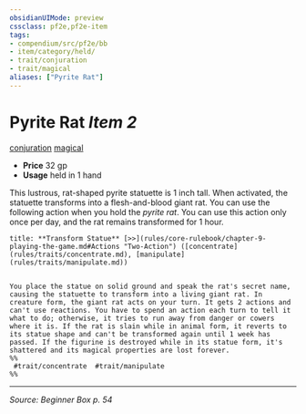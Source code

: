 ```yaml
---
obsidianUIMode: preview
cssclass: pf2e,pf2e-item
tags:
- compendium/src/pf2e/bb
- item/category/held/
- trait/conjuration
- trait/magical
aliases: ["Pyrite Rat"]
---
```

# Pyrite Rat *Item 2*  
[conjuration](conjuration.md "Conjuration School Trait")  [magical](magical.md "Magical Item Trait")  

- **Price** 32 gp
- **Usage** held in 1 hand

This lustrous, rat-shaped pyrite statuette is 1 inch tall. When activated, the statuette transforms into a flesh-and-blood giant rat. You can use the following action when you hold the _pyrite rat_. You can use this action only once per day, and the rat remains transformed for 1 hour.

```ad-embed-ability
title: **Transform Statue** [>>](rules/core-rulebook/chapter-9-playing-the-game.md#Actions "Two-Action") ([concentrate](rules/traits/concentrate.md), [manipulate](rules/traits/manipulate.md))


You place the statue on solid ground and speak the rat's secret name, causing the statuette to transform into a living giant rat. In creature form, the giant rat acts on your turn. It gets 2 actions and can't use reactions. You have to spend an action each turn to tell it what to do; otherwise, it tries to run away from danger or cowers where it is. If the rat is slain while in animal form, it reverts to its statue shape and can't be transformed again until 1 week has passed. If the figurine is destroyed while in its statue form, it's shattered and its magical properties are lost forever.  
%%
 #trait/concentrate  #trait/manipulate 
%%
```


---
*Source: Beginner Box p. 54*